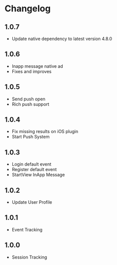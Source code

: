 # Changelog

## 1.0.7

* Update native dependency to latest version 4.8.0

## 1.0.6

* Inapp message native ad
* Fixes and improves

## 1.0.5

* Send push open
* Rich push support

## 1.0.4

* Fix missing results on iOS plugin
* Start Push System

## 1.0.3

* Login default event
* Register default event
* StartView InApp Message

## 1.0.2

* Update User Profile

## 1.0.1

* Event Tracking

## 1.0.0

* Session Tracking
